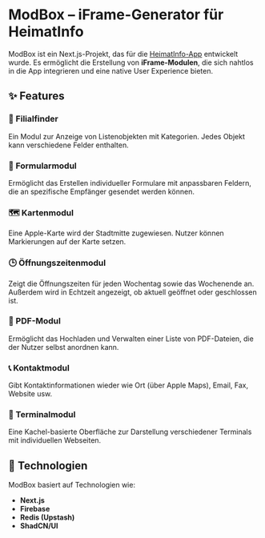 # ModBox – iFrame-Generator für HeimatInfo  

ModBox ist ein Next.js-Projekt, das für die [HeimatInfo-App](https://heimat-info.de) entwickelt wurde. Es ermöglicht die Erstellung von **iFrame-Modulen**, die sich nahtlos in die App integrieren und eine native User Experience bieten.  

## ✨ Features  

### 📍 Filialfinder  
Ein Modul zur Anzeige von Listenobjekten mit Kategorien. Jedes Objekt kann verschiedene Felder enthalten.  

### 📝 Formularmodul  
Ermöglicht das Erstellen individueller Formulare mit anpassbaren Feldern, die an spezifische Empfänger gesendet werden können.  

### 🗺️ Kartenmodul  
Eine Apple-Karte wird der Stadtmitte zugewiesen. Nutzer können Markierungen auf der Karte setzen.  

### 🕒 Öffnungszeitenmodul  
Zeigt die Öffnungszeiten für jeden Wochentag sowie das Wochenende an. Außerdem wird in Echtzeit angezeigt, ob aktuell geöffnet oder geschlossen ist.  

### 📄 PDF-Modul  
Ermöglicht das Hochladen und Verwalten einer Liste von PDF-Dateien, die der Nutzer selbst anordnen kann.  

### 📞 Kontaktmodul  
Gibt Kontaktinformationen wieder wie Ort (über Apple Maps), Email, Fax, Website usw.

### 🔳 Terminalmodul  
Eine Kachel-basierte Oberfläche zur Darstellung verschiedener Terminals mit individuellen Webseiten.  

## 🚀 Technologien  

ModBox basiert auf Technologien wie:  
- **Next.js** 
- **Firebase**  
- **Redis (Upstash)**  
- **ShadCN/UI**  